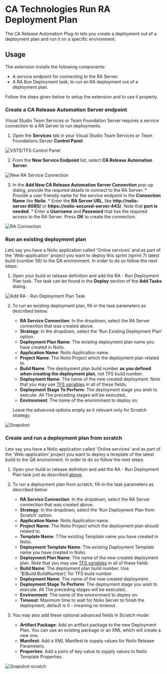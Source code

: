 # **CA Technologies Run RA Deployment Plan**

The CA Release Automation Plug-In lets you create a deployment out of a deployment plan and run it on a specific environment.

## **Usage**

The extension installs the following components:

 - A service endpoint for connecting to the RA Server.
 - A RA Run Deployment task, to run an RA deployment out of a deployment plan.

Follow the steps given below to setup the extension and to use it properly. 

### **Create a CA Release Automation Server endpoint**

Visual Studio Team Services or Team Foundation Server requires a service connection to a RA Server to run deployments.  

   1. Open the **Services** tab in your Visual Studio Team Services or Team Foundations Server **Control Panel**.

 ![VSTS/TFS Control Panel](images/adminPanel.png)

   2. From the **New Service Endpoint** list, select **CA Release Automation Server**.

 ![New RA Service Connection](images/newService.png)

   3. In the **Add New CA Release Automation Server Connection** pop-up dialog, provide the required details to connect to the RA Server:
     * Provide a user friendly name for the service endpoint in the **Connection Name** like **Nolio**.
     * Enter the **RA Server URL**, like **http://nolio-server:8080/** or **https://nolio-secured-server:443/**. Note that **port is needed**.
     * Enter a **Username** and **Password** that has the required access to the RA Server. Press **OK** to create the connection.

 ![RA Connection](images/connection.png)


### **Run an existing deployment plan**

 Lets say you have a Nolio application called 'Online services' and as part of the 'Web-application' project you want to deploy this sprint (sprint 7) latest build (number 56) to the QA environment.
 In order to do so follow the next steps: 
 
 1. Open your build or release definition and add the RA - Run Deployment Plan task. The task can be found in the **Deploy** section of the **Add Tasks** dialog.

 ![Add RA - Run Deployment Plan Task](images/addRATask.png)

 2. To run an existing deployment plan, fill-in the task parameters as described below:
    * **RA Service Connection**: In the dropdown, select the RA Server connection that was created above.
    * **Strategy**: In the dropdown, select the 'Run Existing Deployment Plan' option.
    * **Deployment Plan Name**: The existing deployment plan name you have created in Nolio.
    * **Application Name**: Nolio Application name.
    * **Project Name**: The Nolio Project which the deployment plan related to.
    * **Build Name**: The deployment plan build number **as you defined when creating the deployment plan**, not TFS build number.
    * **Deployment Name**: The name of the new created deployment. Note that you may use [TFS variables](https://www.visualstudio.com/docs/build/define/variables) in all of these fields.
    * **Deployment Stage To Perform**: The deployment stage you wish to execute. All The preceding stages will be executed..
    * **Environment**: The name of the environment to deploy on.
    
    Leave the advanced options empty as it relevant only for Scratch strategy.

 ![Snapshot](images/snapshotTask.png)


### **Create and run a deployment plan from scratch**

 Lets say you have a Nolio application called 'Online services' and as part of the 'Web-application' project you want to deploy a template of the latest build to the QA environment.
 In order to do so follow the next steps: 
 
 1. Open your build or release definition and add the RA - Run Deployment Plan task just as described [above](#run-an-existing-deployment-plan).

 2. To run a deployment plan from scratch, fill-in the task parameters as described below:
    * **RA Service Connection**: In the dropdown, select the RA Server connection that was created above.
    * **Strategy**: In the dropdown, select the 'Run Deployment Plan from Scratch' option.
    * **Application Name**: Nolio Application name.
    * **Project Name**: The Nolio Project which the deployment plan should related to.
    * **Template Name**: TThe existing Template name you have created in Nolio.
    * **Deployment Template Name**: The existing Deployment Template name you have created in Nolio.
    * **Deployment Plan Name**: The name of the new created deployment plan. Note that you may use [TFS variables](https://www.visualstudio.com/docs/build/define/variables) in all of these fields
    * **Build Name**: The deployment plan build number. Use '$(Build.BuildNumber)' for TFS build number.
    * **Deployment Name**: The name of the new created deployment.
    * **Deployment Stage To Perform**: The deployment stage you wish to execute. All The preceding stages will be executed..
    * **Environment**: The name of the environment to deploy on.
    * **Timeout**: Maximum time to wait for Nolio Server to finish the deployment, default is 0 - meaning no timeout.
    
 3. You may also add these optional advanced fields in Scratch mode:
    * **Artifact Package**: Add an artifact package to the new Deployment Plan. You can use an existing package or an XML which will create a new one.
    * **Manifest**: Add a XML Manifest to supply values for Nolio Release Parameters.
    * **Properties**: Add a pairs of key-value to supply values to Nolio Template Properties.
    
    
 ![Snapshot scratch](images/snapshotTaskScratch.png)
 
